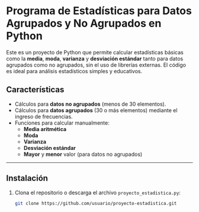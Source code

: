 # **Programa de Estadísticas para Datos Agrupados y No Agrupados en Python**

Este es un proyecto de Python que permite calcular estadísticas básicas como la **media**, **moda**, **varianza** y **desviación estándar** tanto para datos agrupados como no agrupados, sin el uso de librerías externas. El código es ideal para análisis estadísticos simples y educativos.

## **Características**

- Cálculos para **datos no agrupados** (menos de 30 elementos).
- Cálculos para **datos agrupados** (30 o más elementos) mediante el ingreso de frecuencias.
- Funciones para calcular manualmente:
  - **Media aritmética**
  - **Moda**
  - **Varianza**
  - **Desviación estándar**
  - **Mayor** y **menor** valor (para datos no agrupados)

---

## **Instalación**

1. Clona el repositorio o descarga el archivo `proyecto_estadistica.py`:
   
   ```bash
   git clone https://github.com/usuario/proyecto-estadistica.git

